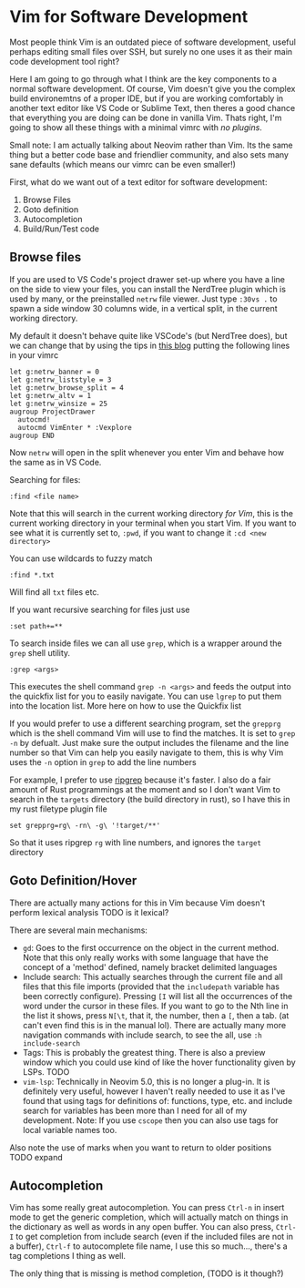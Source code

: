 # Vim for Software Development


Most people think Vim is an outdated piece of software development, useful perhaps editing small files over SSH, but surely no one uses it as their main code development tool right?

Here I am going to go through what I think are the key components to a normal software development. Of course, Vim doesn't give you the complex build environemtns of a proper IDE, but if you are working comfortably in another text editor like VS Code or Sublime Text, then theres a good chance that everything you are doing can be done in vanilla Vim. Thats right, I'm going to show all these things with a minimal vimrc with *no plugins*. 

Small note: I am actually talking about Neovim rather than Vim. Its the same thing but a better code base and friendlier community, and also sets many sane defaults (which means our vimrc can be even smaller!)

First, what do we want out of a text editor for software development:
		
1. Browse Files
2. Goto definition
3. Autocompletion
4. Build/Run/Test code

## Browse files

If you are used to VS Code's project drawer set-up where you have a line on the side to view your files, you can install the NerdTree plugin which is used by many, or the preinstalled `netrw` file viewer. Just type `:30vs .` to spawn a side window 30 columns wide, in a vertical split, in the current working directory.

My default it doesn't behave quite like VSCode's (but NerdTree does), but we can change that by using the tips in [this blog](https://shapeshed.com/vim-netrw/) putting the following lines in your vimrc
```vim
let g:netrw_banner = 0
let g:netrw_liststyle = 3
let g:netrw_browse_split = 4
let g:netrw_altv = 1
let g:netrw_winsize = 25
augroup ProjectDrawer
  autocmd!
  autocmd VimEnter * :Vexplore
augroup END
```
Now `netrw` will open in the split whenever you enter Vim and behave how the same as in VS Code.

Searching for files:

```
:find <file name>
```

Note that this will search in the current working directory *for Vim*, this is the current working directory in your terminal when you start Vim. If you want to see what it is currently set to, `:pwd`, if you want to change it `:cd <new directory>`

You can use wildcards to fuzzy match
```
:find *.txt
```
Will find all `txt` files etc.

If you want recursive searching for files just use

```
:set path+=**
```

To search inside files we can all use `grep`, which is a wrapper around the `grep` shell utility.

```
:grep <args>
```

This executes the shell command `grep -n <args>` and feeds the output into the quickfix list for you to easily navigate. You can use `lgrep` to put them into the location list. More here on how to use the Quickfix list

If you would prefer to use a different searching program, set the `grepprg` which is the shell command Vim will use to find the matches. It is set to `grep -n` by defualt. Just make sure the output includes the filename and the line number so that Vim can help you easily navigate to them, this is why Vim uses the `-n` option in `grep` to add the line numbers

For example, I prefer to use [ripgrep](TODO) because it's faster. I also do a fair amount of Rust programmings at the moment and so I don't want Vim to search in the `targets` directory (the build directory in rust), so I have this in my rust filetype plugin file

```vim
set grepprg=rg\ -rn\ -g\ '!target/**'
```

So that it uses ripgrep `rg` with line numbers, and ignores the `target` directory


## Goto Definition/Hover

There are actually many actions for this in Vim because Vim doesn't perform lexical analysis TODO is it lexical?

There are several main mechanisms:

* `gd`: Goes to the first occurrence on the object in the current method. Note that this only really works with some language that have the concept of a 'method' defined, namely bracket delimited languages
* Include search: This actually searches through the current file and all files that this file imports (provided that the `includepath` variable has been correctly configure). Pressing `[I` will list all the occurrences of the word under the cursor in these files. If you want to go to the Nth line in the list it shows, press `N[\t`, that it, the number, then a `[`, then a tab. (at can't even find this is in the manual lol). There are actually many more navigation commands with include search, to see the all, use `:h include-search`
* Tags: This is probably the greatest thing. There is also a preview window which you could use kind of like the hover functionality given by LSPs. TODO
* `vim-lsp`: Technically in Neovim 5.0, this is no longer a plug-in. It is definitely very useful, however I haven't really needed to use it as I've found that using tags for definitions of: functions, type, etc. and include search for variables has been more than I need for all of my development. Note: If you use `cscope` then you can also use tags for local variable names too.


Also note the use of marks when you want to return to older positions TODO expand

## Autocompletion

Vim has some really great autocompletion. You can press `Ctrl-n` in insert mode to get the generic completion, which will actually match on things in the dictionary as well as words in any open buffer. You can also press, `Ctrl-I` to get completion from include search (even if the included files are not in a buffer), `Ctrl-f` to autocomplete file name, I use this so much..., there's a tag completions I thing as well.

The only thing that is missing is method completion, (TODO is it though?)


